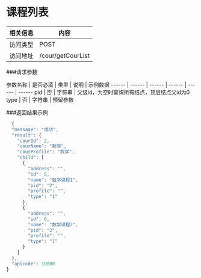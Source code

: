 # 课程列表
 相关信息 | 内容
 ------ | ------
 访问类型 | POST
 访问地址 | /cour/getCourList

###请求参数

 参数名称 | 是否必填 | 类型 | 说明 | 示例数据
 ------ | ------ | ------ | ------ | ------ | ------
 pid | 否 | 字符串 | 父级id，为空时查询所有结点，顶层结点父id为0
 type | 否 | 字符串 | 预留参数

###返回结果示例

```javascript
  {
  "message": "成功",
  "result": {
    "courId": 2,
    "courName": "数学",
    "courProfile": "数学",
    "child": [
      {
        "address": "",
        "id": 5,
        "name": "数学课程1",
        "pid": "2",
        "profile": "",
        "type": "1"
      },
      {
        "address": "",
        "id": 6,
        "name": "数学课程2",
        "pid": "2",
        "profile": "",
        "type": "1"
      }
    ]
  },
  "apicode": 10000
}
```
